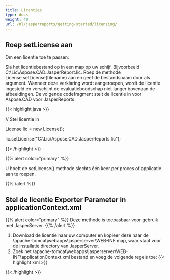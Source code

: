 ```yaml
---
title: Licenties
type: docs
weight: 40
url: /nl/jasperreports/getting-started/licensing/
---
```

## **Roep setLicense aan**
Om een licentie toe te passen:

Sla het licentiebestand op in een map op uw schijf. Bijvoorbeeld C:\Lic\Aspose.CAD.JasperReport.lic.
Roep de methode License.setLicense(filename) aan en geef de bestandsnaam door als argument. Wanneer deze verklaring wordt aangeroepen, wordt de licentie ingesteld en verschijnt de evaluatieboodschap niet langer bovenaan de afbeeldingen.
De volgende codefragment stelt de licentie in voor Aspose.CAD voor JasperReports.

{{< highlight java >}}

// Stel licentie in

License lic = new License();

lic.setLicense("C:\Lic\Aspose.CAD.JasperReports.lic");

{{< /highlight >}}

{{% alert color="primary" %}}

U hoeft de setLicense() methode slechts één keer per proces of applicatie aan te roepen.

{{% /alert %}}

## **Stel de licentie Exporter Parameter in applicationContext.xml**
{{% alert color="primary" %}}
Deze methode is toepasbaar voor gebruik met JasperServer.
{{% /alert %}}
1. Download de licentie naar uw computer en kopieer deze naar de \apache-tomcat\webapps\jasperserver\WEB-INF map, waar staat voor de installatie directory van JasperServer.
2. Zoek het \apache-tomcat\webapps\jasperserver\WEB-INF\applicationContext.xml bestand en voeg de volgende regels toe:
{{< highlight xml >}}
<bean id="jpgExportParameters" class="com.aspose.cad.jasperreports.jpg.ASJpegExportParametersBean">
    <property name="license" value="C:\jasperserver-7.6\apache-tomcat\webapps\jasperserver\WEB-INFAspose.CAD.JasperReports.lic"/>
</bean>
{{< /highlight >}}
